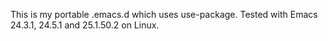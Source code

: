 This is my portable .emacs.d which uses use-package.
Tested with Emacs 24.3.1, 24.5.1 and 25.1.50.2 on Linux.
